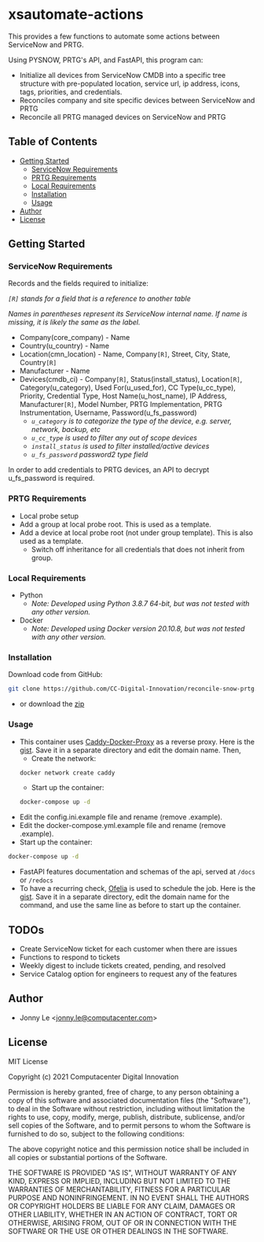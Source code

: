 # xsautomate-actions

This provides a few functions to automate some actions between ServiceNow and PRTG.

Using PYSNOW, PRTG's API, and FastAPI, this program can:
* Initialize all devices from ServiceNow CMDB into a specific tree structure with pre-populated location, service url, ip address, icons, tags, priorities, and credentials.
* Reconciles company and site specific devices between ServiceNow and PRTG
* Reconcile all PRTG managed devices on ServiceNow and PRTG

## Table of Contents
* [Getting Started](#getting-started)
    * [ServiceNow Requirements](#servicenow-requirements)
    * [PRTG Requirements](#prtg-requirements)
    * [Local Requirements](#local-requirements)
    * [Installation](#installation)
    * [Usage](#usage)
* [Author](#author)
* [License](#license)

## Getting Started

### ServiceNow Requirements

Records and the fields required to initialize:

_`[R]` stands for a field that is a reference to another table_

_Names in parentheses represent its ServiceNow internal name. If name is missing, it is likely the same as the label._

* Company(core_company) - Name
* Country(u_country) - Name
* Location(cmn_location) - Name, Company`[R]`, Street, City, State, Country`[R]`
* Manufacturer - Name
* Devices(cmdb_ci) - Company`[R]`, Status(install_status), Location`[R]`, Category(u_category), Used For(u_used_for), CC Type(u_cc_type), Priority, Credential Type, Host Name(u_host_name), IP Address, Manufacturer`[R]`, Model Number, PRTG Implementation, PRTG Instrumentation, Username, Password(u_fs_password)
    * _`u_category` is to categorize the type of the device, e.g. server, network, backup, etc_
    * _`u_cc_type` is used to filter any out of scope devices_
    * _`install_status` is used to filter installed/active devices_
    * _`u_fs_password` password2 type field_
 
 In order to add credentials to PRTG devices, an API to decrypt u_fs_password is required.

### PRTG Requirements

* Local probe setup
* Add a group at local probe root. This is used as a template.
* Add a device at local probe root (not under group template). This is also used as a template.
    * Switch off inheritance for all credentials that does not inherit from group.

### Local Requirements

* Python
    * _Note: Developed using Python 3.8.7 64-bit, but was not tested with any other version._
* Docker
    * _Note: Developed using Docker version 20.10.8, but was not tested with any other version._

### Installation

Download code from GitHub:

```bash
git clone https://github.com/CC-Digital-Innovation/reconcile-snow-prtg.git
```

* or download the [zip](https://github.com/CC-Digital-Innovation/reconcile-snow-prtg/archive/refs/heads/main.zip)

### Usage

* This container uses [Caddy-Docker-Proxy](https://github.com/lucaslorentz/caddy-docker-proxy) as a reverse proxy. Here is the [gist](https://gist.github.com/jonnyle2/e78b2803d1da709b8c5153a1248c4327). Save it in a separate directory and edit the domain name. Then,
    * Create the network:
    ```bash
    docker network create caddy
    ```
    * Start up the container:
    ```bash
    docker-compose up -d
    ```
* Edit the config.ini.example file and rename (remove .example).
* Edit the docker-compose.yml.example file and rename (remove .example).
* Start up the container:
```bash
docker-compose up -d
```
* FastAPI features documentation and schemas of the api, served at `/docs` or `/redocs`
* To have a recurring check, [Ofelia](https://github.com/mcuadros/ofelia) is used to schedule the job. Here is the [gist](https://gist.github.com/jonnyle2/d4d2859ea444e33a1c0cb06b44eb36d7). Save it in a separate directory, edit the domain name for the command, and use the same line as before to start up the container.

## TODOs
* Create ServiceNow ticket for each customer when there are issues
* Functions to respond to tickets
* Weekly digest to include tickets created, pending, and resolved
* Service Catalog option for engineers to request any of the features

## Author
* Jonny Le <<jonny.le@computacenter.com>>

## License
MIT License

Copyright (c) 2021 Computacenter Digital Innovation

Permission is hereby granted, free of charge, to any person obtaining a copy
of this software and associated documentation files (the "Software"), to deal
in the Software without restriction, including without limitation the rights
to use, copy, modify, merge, publish, distribute, sublicense, and/or sell
copies of the Software, and to permit persons to whom the Software is
furnished to do so, subject to the following conditions:

The above copyright notice and this permission notice shall be included in all
copies or substantial portions of the Software.

THE SOFTWARE IS PROVIDED "AS IS", WITHOUT WARRANTY OF ANY KIND, EXPRESS OR
IMPLIED, INCLUDING BUT NOT LIMITED TO THE WARRANTIES OF MERCHANTABILITY,
FITNESS FOR A PARTICULAR PURPOSE AND NONINFRINGEMENT. IN NO EVENT SHALL THE
AUTHORS OR COPYRIGHT HOLDERS BE LIABLE FOR ANY CLAIM, DAMAGES OR OTHER
LIABILITY, WHETHER IN AN ACTION OF CONTRACT, TORT OR OTHERWISE, ARISING FROM,
OUT OF OR IN CONNECTION WITH THE SOFTWARE OR THE USE OR OTHER DEALINGS IN THE
SOFTWARE.
